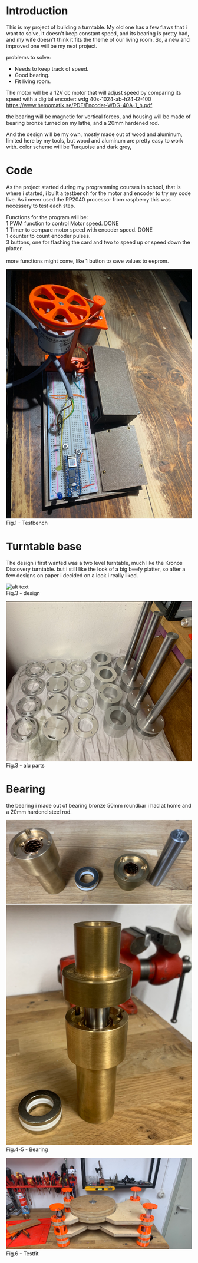 # Introduction

This is my project of building a turntable. My old one has a few flaws that i want to solve, it doesn't keep constant speed, and its bearing is pretty bad, and my wife doesn't think it fits the theme of our living room. 
So, a new and improved one will be my next project.

problems to solve:
* Needs to keep track of speed.
* Good bearing.
* Fit living room.

The motor will be a 12V dc motor that will adjust speed by comparing its speed with a digital encoder: wdg 40s-1024-ab-h24-l2-100<br>
https://www.hemomatik.se/PDF/Encoder-WDG-40A-1_h.pdf

the bearing will be magnetic for vertical forces, and housing will be made of bearing bronze turned on my lathe, and a 20mm hardened rod.

And the design will be my own, mostly made out of wood and aluminum, limited here by my tools, but wood and aluminum are pretty easy to work with.
color scheme will be Turquoise and dark grey,

# Code

As the project started during my programming courses in school, that is where i started, i built a testbench for the motor and encoder to try my code live. As i never used the RP2040 processor from raspberry this was necessery to test each step.

Functions for the program will be:<br>
1 PWM function to control Motor speed.                                                      DONE<br>
1 Timer to compare motor speed with encoder speed.                                          DONE<br>
1 counter to count encoder pulses.<br>
3 buttons, one for flashing the card and two to speed up or speed down the platter.<br>
<br>
more functions might come, like 1 button to save values to eeprom.

![alt text](https://github.com/onderest/turntable/blob/main/Fig1.png?raw=true)<br>
Fig.1 - Testbench

# Turntable base

The design i first wanted was a two level turntable, much like the Kronos Discovery turntable. but i still like the look of a big beefy platter, so after a few designs on paper i decided on a look i really liked.


![alt text](?raw=true)<br>
Fig.3 - design

![alt text](https://github.com/onderest/turntable/blob/main/FigAluparts.png?raw=true)<br>
Fig.3 - alu parts

# Bearing

the bearing i made out of  bearing bronze 50mm roundbar i had at home and a 20mm hardend steel rod.


![alt text](https://github.com/onderest/turntable/blob/main/FigBearging2.png?raw=true)
![alt text](https://github.com/onderest/turntable/blob/main/FigBearing1.png?raw=true)<br>
Fig.4-5 - Bearing


![alt text](https://github.com/onderest/turntable/blob/main/Testfit.png?raw=true)<br>
Fig.6 - Testfit
